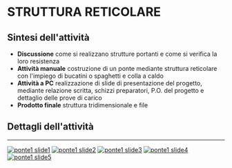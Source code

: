 # STRUTTURA RETICOLARE

## Sintesi dell'attività
- **Discussione** come si realizzano strutture portanti e come si verifica la loro resistenza
- **Attività manuale** costruzione di un ponte mediante struttura reticolare con l'impiego di bucatini o spaghetti e colla a caldo
- **Attività a PC** realizzazione di slide di presentazione del progetto, mediante relazione scritta, schizzi preparatori, P.O. del progetto e dettaglio delle prove di carico
- **Prodotto finale** struttura tridimensionale e file

## Dettagli dell'attività

---

[![ponte1 slide1](ponte1/ponte1-0.jpg)](ponte1/imageBig/ponte1-1.jpg)
[![ponte1 slide2](ponte1/ponte1-1.jpg)](ponte1/imageBig/ponte1-2.jpg)
[![ponte1 slide3](ponte1/ponte1-2.jpg)](ponte1/imageBig/ponte1-2.jpg)
[![ponte1 slide4](ponte1/ponte1-3.jpg)](ponte1/imageBig/ponte1-3.jpg)
[![ponte1 slide5](ponte1/ponte1-4.jpg)](ponte1/imageBig/ponte1-4.jpg)